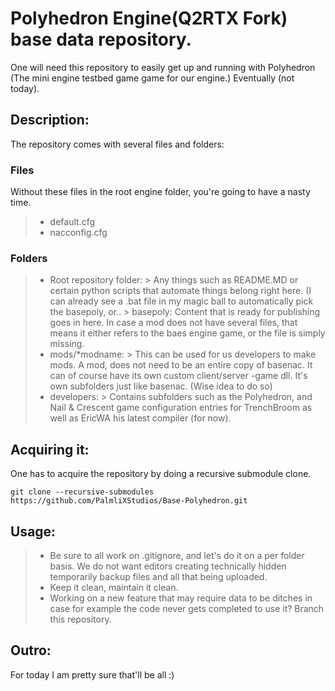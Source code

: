 # Polyhedron Engine(Q2RTX Fork) base data repository.

One will need this repository to easily get up and running with Polyhedron (The mini engine testbed game game for our engine.) Eventually (not today).

## Description:

The repository comes with several files and folders:
### Files
Without these files in the root engine folder, you're going to have a nasty time.

>- default.cfg
>- nacconfig.cfg

### Folders
> - Root repository folder: > Any things such as README.MD or certain python scripts that automate things belong right here. (I can already see a .bat file in my magic ball to automatically pick the basepoly, or.. > basepoly: Content that is ready for publishing goes in here. In case a mod does not have several files, that means it either refers to the baes engine game, or the file is simply missing.
> - mods/*modname: > This can be used for us developers to make mods. A mod, does not need to be an entire copy of basenac. It can of course have its own custom client/server -game dll. It's own subfolders just like basenac. (Wise idea to do so)
> - developers: > Contains subfolders such as the Polyhedron, and Nail & Crescent game configuration entries for TrenchBroom as well as EricWA his latest compiler (for now).

## Acquiring it:
One has to acquire the repository by doing a recursive submodule clone. 

```git clone --recursive-submodules https://github.com/PalmliXStudios/Base-Polyhedron.git ```

## Usage:

>- Be sure to all work on .gitignore, and let's do it on a per folder basis. We do not want editors creating technically hidden temporarily backup files and all that being uploaded. 
>- Keep it clean, maintain it clean.
>- Working on a new feature that may require data to be ditches in case for example the code never gets completed to use it? Branch this repository.

## Outro:

For today I am pretty sure that'll be all :)
